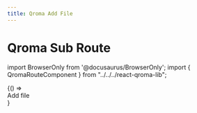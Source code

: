 ```yaml
---
title: Qroma Add File
---
```


# Qroma Sub Route
import BrowserOnly from '@docusaurus/BrowserOnly';
import { QromaRouteComponent } from "../../../react-qroma-lib";


<BrowserOnly>
{() =>
  <div>Add file</div>
}
</BrowserOnly>